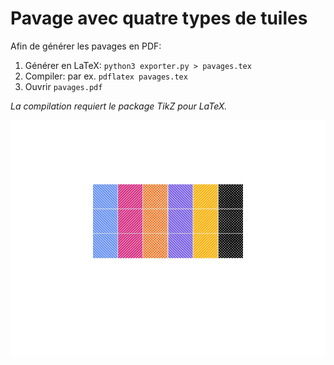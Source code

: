 # Pavage avec quatre types de tuiles

Afin de générer les pavages en PDF:

1. Générer en LaTeX: `python3 exporter.py > pavages.tex`
2. Compiler: par ex. `pdflatex pavages.tex`
3. Ouvrir `pavages.pdf`

_La compilation requiert le package TikZ pour LaTeX._

<img src="animation.gif" width="600" alt="Animation">

